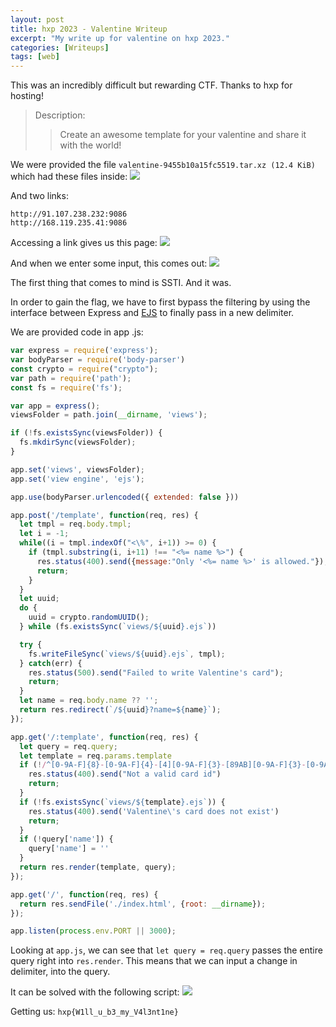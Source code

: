 ```yaml
---
layout: post
title: hxp 2023 - Valentine Writeup
excerpt: "My write up for valentine on hxp 2023."
categories: [Writeups]
tags: [web]
---
```


This was an incredibly difficult but rewarding CTF. Thanks to hxp for hosting!

>Description:
>>Create an awesome template for your valentine and share it with the world!

We were provided the file `valentine-9455b10a15fc5519.tar.xz (12.4 KiB)` which had these files inside:
![](https://i.imgur.com/IsAoHAZ.png)

And two links:
```
http://91.107.238.232:9086
http://168.119.235.41:9086
```

Accessing a link gives us this page:
![](https://i.imgur.com/14vQSiV.png)

And when we enter some input, this comes out:
![](https://i.imgur.com/KO7ZYJI.png)


The first thing that comes to mind is SSTI. And it was.

In order to gain the flag, we have to first bypass the filtering by using the interface between Express and [EJS](https://github.com/mde/ejs) to finally pass in a new delimiter. 

We are provided code in app .js:
```js
var express = require('express');
var bodyParser = require('body-parser')
const crypto = require("crypto");
var path = require('path');
const fs = require('fs');

var app = express();
viewsFolder = path.join(__dirname, 'views');

if (!fs.existsSync(viewsFolder)) {
  fs.mkdirSync(viewsFolder);
}

app.set('views', viewsFolder);
app.set('view engine', 'ejs');

app.use(bodyParser.urlencoded({ extended: false }))

app.post('/template', function(req, res) {
  let tmpl = req.body.tmpl;
  let i = -1;
  while((i = tmpl.indexOf("<\%", i+1)) >= 0) {
    if (tmpl.substring(i, i+11) !== "<%= name %>") {
      res.status(400).send({message:"Only '<%= name %>' is allowed."});
      return;
    }
  }
  let uuid;
  do {
    uuid = crypto.randomUUID();
  } while (fs.existsSync(`views/${uuid}.ejs`))

  try {
    fs.writeFileSync(`views/${uuid}.ejs`, tmpl);
  } catch(err) {
    res.status(500).send("Failed to write Valentine's card");
    return;
  }
  let name = req.body.name ?? '';
  return res.redirect(`/${uuid}?name=${name}`);
});

app.get('/:template', function(req, res) {
  let query = req.query;
  let template = req.params.template
  if (!/^[0-9A-F]{8}-[0-9A-F]{4}-[4][0-9A-F]{3}-[89AB][0-9A-F]{3}-[0-9A-F]{12}$/i.test(template)) {
    res.status(400).send("Not a valid card id")
    return;
  }
  if (!fs.existsSync(`views/${template}.ejs`)) {
    res.status(400).send('Valentine\'s card does not exist')
    return;
  }
  if (!query['name']) {
    query['name'] = ''
  }
  return res.render(template, query);
});

app.get('/', function(req, res) {
  return res.sendFile('./index.html', {root: __dirname});
});

app.listen(process.env.PORT || 3000);
```

Looking at `app.js`, we can see that `let query = req.query` passes the entire query right into `res.render`. This means that we can input a change in delimiter, into the query.

It can be solved with the following script:
![](https://i.imgur.com/GNoZv96.png)

Getting us: `hxp{W1ll_u_b3_my_V4l3nt1ne}`
